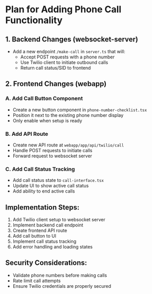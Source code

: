 # Plan for Adding Phone Call Functionality

## 1. Backend Changes (websocket-server)

- Add a new endpoint `/make-call` in `server.ts` that will:
  - Accept POST requests with a phone number
  - Use Twilio client to initiate outbound calls
  - Return call status/SID to frontend

## 2. Frontend Changes (webapp)

### A. Add Call Button Component

- Create a new button component in `phone-number-checklist.tsx`
- Position it next to the existing phone number display
- Only enable when setup is ready

### B. Add API Route

- Create new API route at `webapp/app/api/twilio/call`
- Handle POST requests to initiate calls
- Forward request to websocket server

### C. Add Call Status Tracking

- Add call status state to `call-interface.tsx`
- Update UI to show active call status
- Add ability to end active calls

## Implementation Steps:

1. Add Twilio client setup to websocket server
2. Implement backend call endpoint
3. Create frontend API route
4. Add call button to UI
5. Implement call status tracking
6. Add error handling and loading states

## Security Considerations:

- Validate phone numbers before making calls
- Rate limit call attempts
- Ensure Twilio credentials are properly secured

